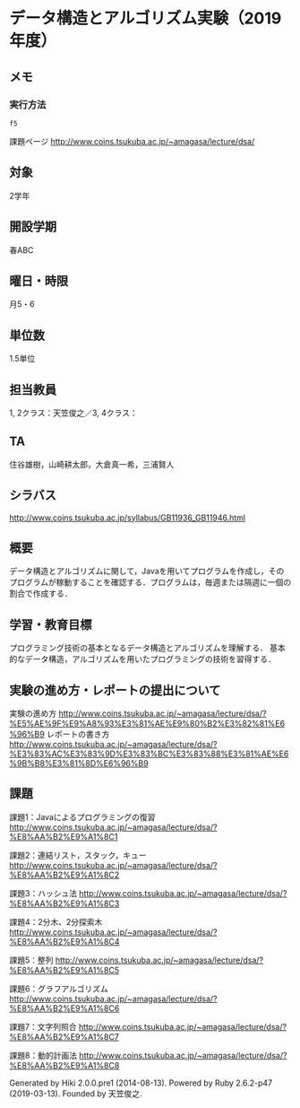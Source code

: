 # データ構造とアルゴリズム実験（2019年度）

## メモ

### 実行方法

`f5`

課題ページ
http://www.coins.tsukuba.ac.jp/~amagasa/lecture/dsa/

## 対象

2学年

## 開設学期

春ABC

## 曜日・時限

月5・6

## 単位数

1.5単位

## 担当教員

1, 2クラス：天笠俊之／3, 4クラス：

## TA

住谷雄樹，山崎耕太郎，大倉真一希，三浦賢人

## シラバス

http://www.coins.tsukuba.ac.jp/syllabus/GB11936_GB11946.html

## 概要

データ構造とアルゴリズムに関して，Javaを用いてプログラムを作成し，そのプログラムが稼動することを確認する．プログラムは，毎週または隔週に一個の割合で作成する．


## 学習・教育目標

プログラミング技術の基本となるデータ構造とアルゴリズムを理解する．
基本的なデータ構造，アルゴリズムを用いたプログラミングの技術を習得する．

## 実験の進め方・レポートの提出について

実験の進め方 http://www.coins.tsukuba.ac.jp/~amagasa/lecture/dsa/?%E5%AE%9F%E9%A8%93%E3%81%AE%E9%80%B2%E3%82%81%E6%96%B9
レポートの書き方 http://www.coins.tsukuba.ac.jp/~amagasa/lecture/dsa/?%E3%83%AC%E3%83%9D%E3%83%BC%E3%83%88%E3%81%AE%E6%9B%B8%E3%81%8D%E6%96%B9

## 課題

課題1：Javaによるプログラミングの復習
http://www.coins.tsukuba.ac.jp/~amagasa/lecture/dsa/?%E8%AA%B2%E9%A1%8C1

課題2：連結リスト，スタック，キュー
http://www.coins.tsukuba.ac.jp/~amagasa/lecture/dsa/?%E8%AA%B2%E9%A1%8C2

課題3：ハッシュ法
http://www.coins.tsukuba.ac.jp/~amagasa/lecture/dsa/?%E8%AA%B2%E9%A1%8C3

課題4：2分木、2分探索木
http://www.coins.tsukuba.ac.jp/~amagasa/lecture/dsa/?%E8%AA%B2%E9%A1%8C4

課題5：整列
http://www.coins.tsukuba.ac.jp/~amagasa/lecture/dsa/?%E8%AA%B2%E9%A1%8C5

課題6：グラフアルゴリズム
http://www.coins.tsukuba.ac.jp/~amagasa/lecture/dsa/?%E8%AA%B2%E9%A1%8C6

課題7：文字列照合
http://www.coins.tsukuba.ac.jp/~amagasa/lecture/dsa/?%E8%AA%B2%E9%A1%8C7

課題8：動的計画法
http://www.coins.tsukuba.ac.jp/~amagasa/lecture/dsa/?%E8%AA%B2%E9%A1%8C8


Generated by Hiki 2.0.0.pre1 (2014-08-13).
Powered by Ruby 2.6.2-p47 (2019-03-13).
Founded by 天笠俊之.